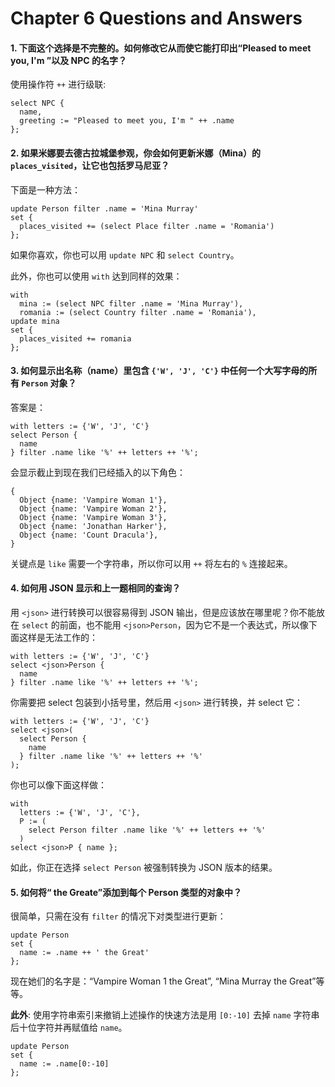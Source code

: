 # Chapter 6 Questions and Answers

#### 1. 下面这个选择是不完整的。如何修改它从而使它能打印出“Pleased to meet you, I'm ”以及 NPC 的名字？

使用操作符 `++` 进行级联:

```edgeql
select NPC {
  name,
  greeting := "Pleased to meet you, I'm " ++ .name
};
```

#### 2. 如果米娜要去德古拉城堡参观，你会如何更新米娜（Mina）的 `places_visited`，让它也包括罗马尼亚？

下面是一种方法：

```edgeql
update Person filter .name = 'Mina Murray'
set {
  places_visited += (select Place filter .name = 'Romania')
};
```

如果你喜欢，你也可以用 `update NPC` 和 `select Country`。

此外，你也可以使用 `with` 达到同样的效果：

```edgeql
with
  mina := (select NPC filter .name = 'Mina Murray'),
  romania := (select Country filter .name = 'Romania'),
update mina
set {
  places_visited += romania
};
```

#### 3. 如何显示出名称（name）里包含 `{'W', 'J', 'C'}` 中任何一个大写字母的所有 `Person` 对象？

答案是：

```edgeql
with letters := {'W', 'J', 'C'}
select Person {
  name
} filter .name like '%' ++ letters ++ '%';
```

会显示截止到现在我们已经插入的以下角色：

```
{
  Object {name: 'Vampire Woman 1'},
  Object {name: 'Vampire Woman 2'},
  Object {name: 'Vampire Woman 3'},
  Object {name: 'Jonathan Harker'},
  Object {name: 'Count Dracula'},
}
```

关键点是 `like` 需要一个字符串，所以你可以用 `++` 将左右的 `%` 连接起来。

#### 4. 如何用 JSON 显示和上一题相同的查询？

用 `<json>` 进行转换可以很容易得到 JSON 输出，但是应该放在哪里呢？你不能放在 `select` 的前面，也不能用 `<json>Person`，因为它不是一个表达式，所以像下面这样是无法工作的：

```edgeql
with letters := {'W', 'J', 'C'}
select <json>Person {
  name
} filter .name like '%' ++ letters ++ '%';
```

你需要把 select 包装到小括号里，然后用 `<json>` 进行转换，并 select 它：

```edgeql
with letters := {'W', 'J', 'C'}
select <json>(
  select Person {
    name
  } filter .name like '%' ++ letters ++ '%'
);
```

你也可以像下面这样做：

```edgeql
with
  letters := {'W', 'J', 'C'},
  P := (
    select Person filter .name like '%' ++ letters ++ '%'
  )
select <json>P { name };
```

如此，你正在选择 `select Person` 被强制转换为 JSON 版本的结果。

#### 5. 如何将“ the Greate”添加到每个 Person 类型的对象中？

很简单，只需在没有 `filter` 的情况下对类型进行更新：

```edgeql
update Person
set {
  name := .name ++ ' the Great'
};
```

现在她们的名字是：“Vampire Woman 1 the Great”, “Mina Murray the Great”等等。

**此外**: 使用字符串索引来撤销上述操作的快速方法是用 `[0:-10]` 去掉 `name` 字符串后十位字符并再赋值给 `name`。

```edgeql
update Person
set {
  name := .name[0:-10]
};
```
